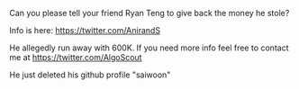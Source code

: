 Can you please tell your friend Ryan Teng to give back the money he stole? 

Info is here: https://twitter.com/AnirandS

He allegedly run away with 600K. If you need more info feel free to contact me at https://twitter.com/AlgoScout

He just deleted his github profile "saiwoon"
